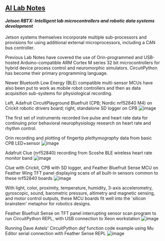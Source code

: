 ## <u>AI Lab Notes</u>

#### ***Jetson RBTX: Intelligent lab microcontrollers and robotic data systems development***

Jetson systems themselves incorporate multiple sub-processors and provisions for using additional external microprocessors, including a CAN bus controller.

Previous Lab Notes have covered the use of Orin-programmed and USB-hosted Arduino-compatible ARM Cortex M series 32 bit microcontrollers for hybrid device process control and neuromorphic simulators. CircuitPython has become their primary programming language.

Newer Bluetooth Low Energy (BLE) compatible multi-sensor MCUs have also been put to work as mobile robot controllers and then as data acquisition sub-systems for physiological recording. 

Left, Adafruit CircuitPlayground Bluefruit (CPB; Nordic nrf52840 M4) on Crickit robotic drivers board; right, standalone SD logger on CPB
![image](https://github.com/user-attachments/assets/1dbb6414-f6ad-43e0-a9c1-d8fb5c1c0a96)

The first set of instruments recorded live pulse and heart rate data for continuing prior behavioral neurophysiology research on heart rate and rhythm control.

Orin recording and plotting of fingertip *plethymography* data from basic CPB LED+sensor
![image](https://github.com/rtrelease/Jetson-Symbolics-Neuromorphics/assets/71346897/d1efbbcb-2319-44e4-9c71-8907daa23c82)

Adafruit Clue (nrf52840) recording from Scoshe BLE wireless heart rate monitor band
![image](https://github.com/user-attachments/assets/3ddc7a50-f78d-4304-9a2f-ce9941ac9323)

Clue with Crickit, CPB with SD logger, and Feather Bluefruit Sense MCU on Feather Wing TFT panel displaying scans of all built-in sensors common to these nrf52840 boards
![image](https://github.com/user-attachments/assets/eec72879-aad0-4d5b-964b-f24d917cf5af)

With light, color, proximity, temperature, humidity, 3-axis accelerometry, gyroscopic, sound,  barometric pressure, altimetry and magnetic sensing, and motor control outputs, these MCU boards fit well into the 'silicon brainstem' metaphor for robotics designs.


Feather Bluefruit Sense on TFT panel interrupting sensor scan program to run CircuitPython REPL, with USB connection to Xeon workstation
![image](https://github.com/user-attachments/assets/118db4b2-3700-4471-b921-f27358ad2074)


Running Dave Astels' CircuitPython *def* function code example using Mu Editor serial connection with Feather Sense REPL
![image](https://github.com/user-attachments/assets/1dc109ba-8c69-4c25-af16-e476cc8c37a7)


